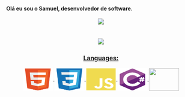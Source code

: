 #### Olá eu sou o Samuel, desenvolvedor de software.
<div align="center">
  <a href="https://github.com/SamukaCode">
  <img src="https://github-readme-stats.vercel.app/api?username=SamukaCode&show_icons=true&theme=github_dark&count_private=true"/>
    
</div>
  <div align="center" style="display: inline_block"><br>
 <br>
<img src="https://github-readme-stats.vercel.app/api/top-langs/?username=SamukaCode&layout=compact&theme=github_dark"/>

### Languages:
  <img align="center" height="60" width="80" src="https://raw.githubusercontent.com/devicons/devicon/master/icons/html5/html5-original.svg">
  <img align="center" height="60" width="80" src="https://raw.githubusercontent.com/devicons/devicon/master/icons/css3/css3-original.svg">
  <img align="center" height="60" width="80" src="https://raw.githubusercontent.com/devicons/devicon/master/icons/javascript/javascript-plain.svg">
  <img align="center" height="60" width="80" src="https://raw.githubusercontent.com/devicons/devicon/master/icons/csharp/csharp-original.svg">
  <img align="center" height="60" width="80" src="https://cdn.jsdelivr.net/gh/devicons/devicon/icons/java/java-original.svg" />       
</div>
